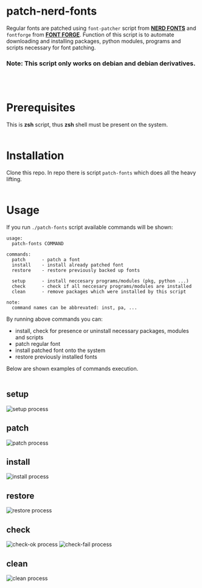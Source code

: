 # patch-nerd-fonts
Regular fonts are patched using `font-patcher` script from [**NERD FONTS**][1]
and `fontforge` from [**FONT FORGE**][2]. Function of this script is to automate
downloading and installing packages, python modules, programs and scripts
necessary for font patching.

### Note: This script only works on **debian** and **debian derivatives**.
<br>
<br>

# Prerequisites
This is **zsh** script, thus **zsh** shell must be present on the system.
<br>
<br>


# Installation
Clone this repo. In repo there is script `patch-fonts` which does all the
heavy lifting.
<br>
<br>

# Usage
If you run `./patch-fonts` script available commands will be shown:

```
usage:
  patch-fonts COMMAND

commands:
  patch      - patch a font
  install    - install already patched font
  restore    - restore previously backed up fonts

  setup      - install neccesary programs/modules (pkg, python ...)
  check      - check if all neccesary programs/modules are installed
  clean      - remove packages which were installed by this script

note:
  command names can be abbrevated: inst, pa, ...
```

By running above commands you can:

 - install, check for presence or uninstall necessary
   packages, modules and scripts
 - patch regular font
 - install patched font onto the system
 - restore previously installed fonts 

Below are shown examples of commands execution.
<br>
<br>

## setup

![setup process](media/setup.gif)

## patch

![patch process](media/patch.gif)

## install

![install process](media/install.gif)

## restore

![restore process](media/restore.gif)

## check

![check-ok process](media/check-ok.gif)
![check-fail process](media/check-fail.gif)

## clean

![clean process](media/clean.gif)

[1]: https://github.com/ryanoasis/nerd-fonts
[2]: https://github.com/fontforge/fontforge

